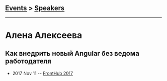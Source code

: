 ## [Events](../README.md) > [Speakers](../speakers.md)
---

# Алена Алексеева

## Как внедрить новый Angular без ведома работодателя
- 2017 Nov 11 -- [FrontHub 2017](https://www.youtube.com/watch?v=HMUVKCFcFAM)    
